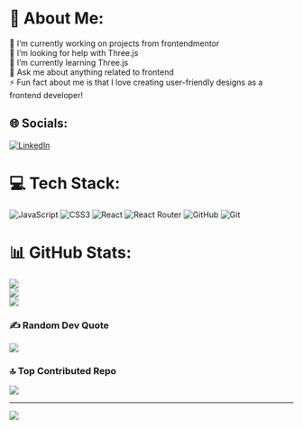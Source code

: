 # 💫 About Me:
🔭 I’m currently working on projects from frontendmentor<br>🤝 I’m looking for help with Three.js<br>🌱 I’m currently learning Three.js<br>💬 Ask me about anything related to frontend<br>⚡ Fun fact about me is that I love creating user-friendly designs as a frontend developer!


## 🌐 Socials:
[![LinkedIn](https://img.shields.io/badge/LinkedIn-%230077B5.svg?logo=linkedin&logoColor=white)](https://linkedin.com/in/https://www.linkedin.com/in/musie-misgun-354812217) 

# 💻 Tech Stack:
![JavaScript](https://img.shields.io/badge/javascript-%23323330.svg?style=for-the-badge&logo=javascript&logoColor=%23F7DF1E) ![CSS3](https://img.shields.io/badge/css3-%231572B6.svg?style=for-the-badge&logo=css3&logoColor=white) ![React](https://img.shields.io/badge/react-%2320232a.svg?style=for-the-badge&logo=react&logoColor=%2361DAFB) ![React Router](https://img.shields.io/badge/React_Router-CA4245?style=for-the-badge&logo=react-router&logoColor=white) ![GitHub](https://img.shields.io/badge/github-%23121011.svg?style=for-the-badge&logo=github&logoColor=white) ![Git](https://img.shields.io/badge/git-%23F05033.svg?style=for-the-badge&logo=git&logoColor=white)
# 📊 GitHub Stats:
![](https://github-readme-stats.vercel.app/api?username=Natty-tech&theme=dark&hide_border=false&include_all_commits=true&count_private=false)<br/>
![](https://github-readme-streak-stats.herokuapp.com/?user=Natty-tech&theme=dark&hide_border=false)<br/>
![](https://github-readme-stats.vercel.app/api/top-langs/?username=Natty-tech&theme=dark&hide_border=false&include_all_commits=true&count_private=false&layout=compact)

### ✍️ Random Dev Quote
![](https://quotes-github-readme.vercel.app/api?type=horizontal&theme=radical)

### 🔝 Top Contributed Repo
![](https://github-contributor-stats.vercel.app/api?username=Natty-tech&limit=5&theme=dark&combine_all_yearly_contributions=true)

---
[![](https://visitcount.itsvg.in/api?id=Natty-tech&icon=0&color=0)](https://visitcount.itsvg.in)

<!-- Proudly created with GPRM ( https://gprm.itsvg.in ) -->
